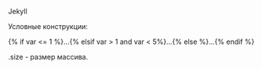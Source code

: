 Jekyll

Условные конструкции:

{% if var <= 1 %}...{% elsif var > 1 and var < 5%}...{% else %}...{% endif %}

.size - размер массива.
